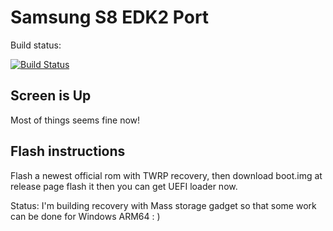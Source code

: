 # Samsung S8 EDK2 Port

Build status:

[![Build Status](https://dev.azure.com/1344729087/edk2sdm/_apis/build/status/Evsio0n.edk2sdm?branchName=master)](https://dev.azure.com/1344729087/edk2sdm/_build/latest?definitionId=2&branchName=master)

## Screen is Up
Most of things seems fine now!

## Flash instructions 

Flash a newest official rom with TWRP recovery, then download boot.img at release page flash it then you can get UEFI loader now.  

Status: I'm building recovery with Mass storage gadget so that some work can be done for Windows ARM64 : )
